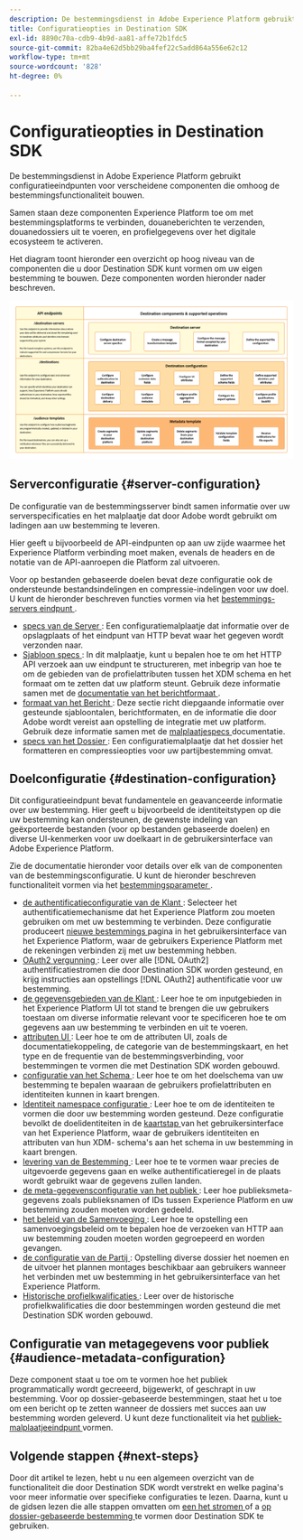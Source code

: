 ```yaml
---
description: De bestemmingsdienst in Adobe Experience Platform gebruikt configuratieeindpunten voor verscheidene componenten die omhoog de bestemmingsfunctionaliteit bouwen. Leer hoe deze componenten gecombineerd Experience Platform toestaan om met bestemmingspartners te verbinden, douaneberichten te verzenden, en profielgegevens over het digitale ecosysteem te activeren.
title: Configuratieopties in Destination SDK
exl-id: 8890c70a-cdb9-4b9d-aa81-affe72b1fdc5
source-git-commit: 82ba4e62d5bb29ba4fef22c5add864a556e62c12
workflow-type: tm+mt
source-wordcount: '828'
ht-degree: 0%

---
```


# Configuratieopties in Destination SDK

De bestemmingsdienst in Adobe Experience Platform gebruikt configuratieeindpunten voor verscheidene componenten die omhoog de bestemmingsfunctionaliteit bouwen.

Samen staan deze componenten Experience Platform toe om met bestemmingsplatforms te verbinden, douaneberichten te verzenden, douanedossiers uit te voeren, en profielgegevens over het digitale ecosysteem te activeren.

Het diagram toont hieronder een overzicht op hoog niveau van de componenten die u door Destination SDK kunt vormen om uw eigen bestemming te bouwen. Deze componenten worden hieronder nader beschreven.

![ Diagram die de componenten van de Destination SDK, configuratieeindpunten, en de verrichtingen tonen door hen worden gesteund.](../assets/functionality/destination-sdk-components-diagram.png)

## Serverconfiguratie {#server-configuration}

De configuratie van de bestemmingsserver bindt samen informatie over uw serverspecificaties en het malplaatje dat door Adobe wordt gebruikt om ladingen aan uw bestemming te leveren.

Hier geeft u bijvoorbeeld de API-eindpunten op aan uw zijde waarmee het Experience Platform verbinding moet maken, evenals de headers en de notatie van de API-aanroepen die Platform zal uitvoeren.

Voor op bestanden gebaseerde doelen bevat deze configuratie ook de ondersteunde bestandsindelingen en compressie-indelingen voor uw doel. U kunt de hieronder beschreven functies vormen via het [ bestemmings-servers eindpunt ](../authoring-api/destination-server/create-destination-server.md).

* [ specs van de Server ](destination-server/server-specs.md): Een configuratiemalplaatje dat informatie over de opslagplaats of het eindpunt van HTTP bevat waar het gegeven wordt verzonden naar.
* [ Sjabloon specs ](destination-server/templating-specs.md): In dit malplaatje, kunt u bepalen hoe te om het HTTP API verzoek aan uw eindpunt te structureren, met inbegrip van hoe te om de gebieden van de profielattributen tussen het XDM schema en het formaat om te zetten dat uw platform steunt. Gebruik deze informatie samen met de [ documentatie van het berichtformaat ](destination-server/message-format.md).
* [ formaat van het Bericht ](destination-server/message-format.md): Deze sectie richt diepgaande informatie over gesteunde sjabloontalen, berichtformaten, en de informatie die door Adobe wordt vereist aan opstelling de integratie met uw platform. Gebruik deze informatie samen met de [ malplaatjespecs ](destination-server/templating-specs.md) documentatie.
* [ specs van het Dossier ](destination-server/file-formatting.md): Een configuratiemalplaatje dat het dossier het formatteren en compressieopties voor uw partijbestemming omvat.

## Doelconfiguratie {#destination-configuration}

Dit configuratieeindpunt bevat fundamentele en geavanceerde informatie over uw bestemming. Hier geeft u bijvoorbeeld de identiteitstypen op die uw bestemming kan ondersteunen, de gewenste indeling van geëxporteerde bestanden (voor op bestanden gebaseerde doelen) en diverse UI-kenmerken voor uw doelkaart in de gebruikersinterface van Adobe Experience Platform.

Zie de documentatie hieronder voor details over elk van de componenten van de bestemmingsconfiguratie. U kunt de hieronder beschreven functionaliteit vormen via het [ bestemmingsparameter ](../authoring-api/destination-configuration/create-destination-configuration.md).

* [ de authentificatieconfiguratie van de Klant ](destination-configuration/customer-authentication.md): Selecteer het authentificatiemechanisme dat het Experience Platform zou moeten gebruiken om met uw bestemming te verbinden. Deze configuratie produceert [ nieuwe bestemmings ](../../ui/connect-destination.md) pagina in het gebruikersinterface van het Experience Platform, waar de gebruikers Experience Platform met de rekeningen verbinden zij met uw bestemming hebben.
* [ OAuth2 vergunning ](destination-configuration/oauth2-authorization.md): Leer over alle [!DNL OAuth2] authentificatiestromen die door Destination SDK worden gesteund, en krijg instructies aan opstellings [!DNL OAuth2] authentificatie voor uw bestemming.
* [ de gegevensgebieden van de Klant ](destination-configuration/customer-data-fields.md): Leer hoe te om inputgebieden in het Experience Platform UI tot stand te brengen die uw gebruikers toestaan om diverse informatie relevant voor te specificeren hoe te om gegevens aan uw bestemming te verbinden en uit te voeren.
* [ attributen UI ](destination-configuration/ui-attributes.md): Leer hoe te om de attributen UI, zoals de documentatiekoppeling, de categorie van de bestemmingskaart, en het type en de frequentie van de bestemmingsverbinding, voor bestemmingen te vormen die met Destination SDK worden gebouwd.
* [ configuratie van het Schema ](destination-configuration/schema-configuration.md): Leer hoe te om het doelschema van uw bestemming te bepalen waaraan de gebruikers profielattributen en identiteiten kunnen in kaart brengen.
* [ Identiteit namespace configuratie ](destination-configuration/identity-namespace-configuration.md): Leer hoe te om de identiteiten te vormen die door uw bestemming worden gesteund. Deze configuratie bevolkt de doelidentiteiten in de [ kaartstap ](../../ui/activate-segment-streaming-destinations.md#mapping) van het gebruikersinterface van het Experience Platform, waar de gebruikers identiteiten en attributen van hun XDM- schema&#39;s aan het schema in uw bestemming in kaart brengen.
* [ levering van de Bestemming ](destination-configuration/destination-delivery.md): Leer hoe te te vormen waar precies de uitgevoerde gegevens gaan en welke authentificatieregel in de plaats wordt gebruikt waar de gegevens zullen landen.
* [ de meta-gegevensconfiguratie van het publiek ](destination-configuration/audience-metadata-configuration.md): Leer hoe publieksmeta-gegevens zoals publieksnamen of IDs tussen Experience Platform en uw bestemming zouden moeten worden gedeeld.
* [ het beleid van de Samenvoeging ](destination-configuration/aggregation-policy.md): Leer hoe te opstelling een samenvoegingsbeleid om te bepalen hoe de verzoeken van HTTP aan uw bestemming zouden moeten worden gegroepeerd en worden gevangen.
* [ de configuratie van de Partij ](destination-configuration/batch-configuration.md): Opstelling diverse dossier het noemen en de uitvoer het plannen montages beschikbaar aan gebruikers wanneer het verbinden met uw bestemming in het gebruikersinterface van het Experience Platform.
* [ Historische profielkwalificaties ](destination-configuration/historical-profile-qualifications.md): Leer over de historische profielkwalificaties die door bestemmingen worden gesteund die met Destination SDK worden gebouwd.

## Configuratie van metagegevens voor publiek {#audience-metadata-configuration}

Deze component staat u toe om te vormen hoe het publiek programmatically wordt gecreeerd, bijgewerkt, of geschrapt in uw bestemming. Voor op dossier-gebaseerde bestemmingen, staat het u toe om een bericht op te zetten wanneer de dossiers met succes aan uw bestemming worden geleverd. U kunt deze functionaliteit via het [ publiek-malplaatjeeindpunt ](../metadata-api/create-audience-template.md) vormen.

## Volgende stappen {#next-steps}

Door dit artikel te lezen, hebt u nu een algemeen overzicht van de functionaliteit die door Destination SDK wordt verstrekt en welke pagina&#39;s voor meer informatie over specifieke configuraties te lezen. Daarna, kunt u de gidsen lezen die alle stappen omvatten om [ een het stromen ](../guides/configure-destination-instructions.md) of a [ op dossier-gebaseerde bestemming ](../guides/configure-file-based-destination-instructions.md) te vormen door Destination SDK te gebruiken.
